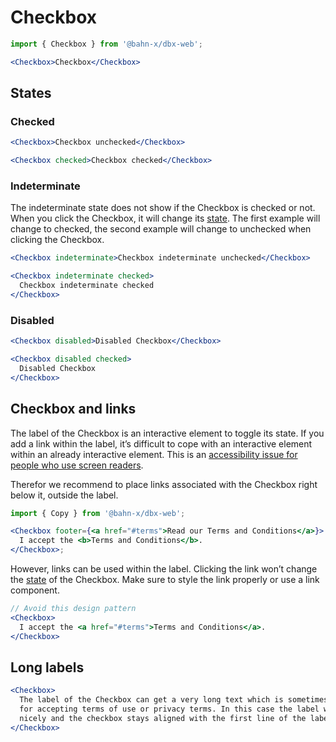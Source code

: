 # Checkbox

```js
import { Checkbox } from '@bahn-x/dbx-web';
```

```jsx
<Checkbox>Checkbox</Checkbox>
```

## States

### Checked

```jsx
<Checkbox>Checkbox unchecked</Checkbox>
```

```jsx
<Checkbox checked>Checkbox checked</Checkbox>
```

### Indeterminate

The indeterminate state does not show if the Checkbox is checked or not. When you click the Checkbox, it will change its [state](#states). The first example will change to checked, the second example will change to unchecked when clicking the Checkbox.

```jsx
<Checkbox indeterminate>Checkbox indeterminate unchecked</Checkbox>
```

```jsx
<Checkbox indeterminate checked>
  Checkbox indeterminate checked
</Checkbox>
```

### Disabled

```jsx
<Checkbox disabled>Disabled Checkbox</Checkbox>
```

```jsx
<Checkbox disabled checked>
  Disabled Checkbox
</Checkbox>
```

## Checkbox and links

The label of the Checkbox is an interactive element to toggle its state. If you add a link within the label,
it’s difficult to cope with an interactive element within an already interactive element. This is an [accessibility issue
for people who use screen readers](https://developer.mozilla.org/en-US/docs/Web/HTML/Element/label#Accessibility_concerns).

Therefor we recommend to place links associated with the Checkbox right below it, outside the label.

```jsx
import { Copy } from '@bahn-x/dbx-web';

<Checkbox footer={<a href="#terms">Read our Terms and Conditions</a>}>
  I accept the <b>Terms and Conditions</b>.
</Checkbox>;
```

However, links can be used within the label. Clicking the link won’t change the [state](#states) of the Checkbox. Make sure to style the link properly or use a link component.

```jsx
// Avoid this design pattern
<Checkbox>
  I accept the <a href="#terms">Terms and Conditions</a>.
</Checkbox>
```

## Long labels

```jsx
<Checkbox>
  The label of the Checkbox can get a very long text which is sometimes needed
  for accepting terms of use or privacy terms. In this case the label wraps
  nicely and the checkbox stays aligned with the first line of the label.
</Checkbox>
```
